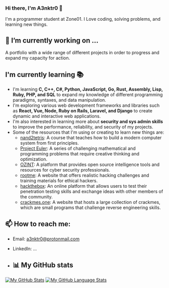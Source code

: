 ### Hi there, I'm A3nktr0 👋

I'm a programmer student at Zone01. I Love coding, solving problems, and learning new things.

## 🔭 I’m currently working on ...

A portfolio with a wide range of different projects in order to progress and expand my capacity for action.

## I'm currently learning 📚

- I'm learning **C, C++, C#, Python, JavaScript, Go, Rust, Assembly, Lisp, Ruby, PHP, and SQL** to expand my knowledge of different programming paradigms, syntaxes, and data manipulation.
- I'm exploring various web development frameworks and libraries such as **React, Vue, Node, Ruby on Rails, Laravel, and Django** to create dynamic and interactive web applications.
- I'm also interested in learning more about **security and sys admin skills** to improve the performance, reliability, and security of my projects.
- Some of the resources that I'm using or creating to learn new things are:
  - [nand2tetris](https://getcomposer.org/doc/00-intro.md): A course that teaches how to build a modern computer system from first principles.
  - [Project Euler](https://github.com/sar5430/crackmes.one): A series of challenging mathematical and programming problems that require creative thinking and optimization.
  - [OZINT](https://www.youtube.com/watch?v=sVyQkOWz-1k): A platform that provides open source intelligence tools and resources for cyber security professionals.
  - [rootme](https://www.youtube.com/watch?v=fTGTnrgjuGA): A website that offers realistic hacking challenges and training materials for ethical hackers.
  - [hackthebox](https://getcomposer.org/installer): An online platform that allows users to test their penetration testing skills and exchange ideas with other members of the community.
  - [crackmes.one](https://github.com/django/django.git): A website that hosts a large collection of crackmes, which are small programs that challenge reverse engineering skills.


## 📫 How to reach me:

- Email: a3nktr0@protonmail.com
- LinkedIn: ...

- ## 📊 My GitHub stats

[![My GitHub Stats](https://github-readme-stats.vercel.app/api/?username=jasongaylord&count_private=true&theme=tokyonight&showicons=true)]()
[![My GitHub Language Stats](https://github-readme-stats.vercel.app/api/top-langs/?username=jasongaylord&langs_count=5&theme=tokyonight)]()
